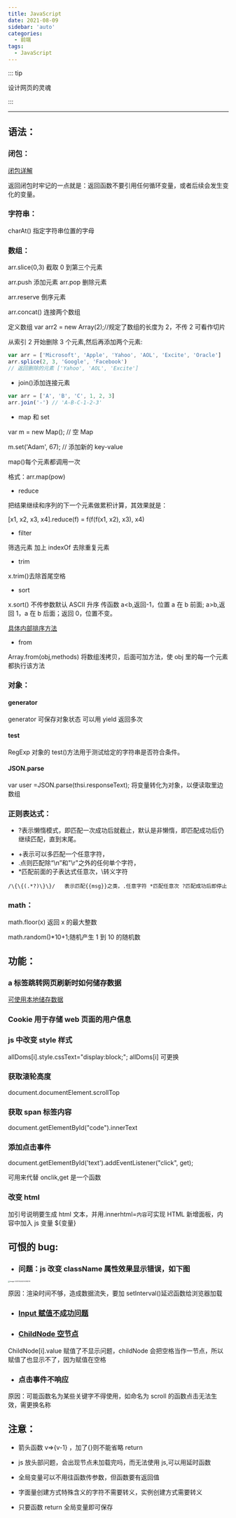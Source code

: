 ```yaml
---
title: JavaScript
date: 2021-08-09
sidebar: 'auto'
categories:
  - 前端
tags:
  - JavaScript
---
```


::: tip

设计网页的灵魂

:::

<!-- more -->

---

## 语法：

### 闭包：

[闭包详解](https://zhuanlan.zhihu.com/p/22486908)

返回闭包时牢记的一点就是：返回函数不要引用任何循环变量，或者后续会发生变化的变量。

### 字符串：

charAt() 指定字符串位置的字母

### 数组：

arr.slice(0,3) 截取 0 到第三个元素

arr.push 添加元素 arr.pop 删除元素

arr.reserve 倒序元素

arr.concat() 连接两个数组

定义数组 var arr2 = new Array(2);//规定了数组的长度为 2，不传 2 可看作切片

从索引 2 开始删除 3 个元素,然后再添加两个元素:

```js
var arr = ['Microsoft', 'Apple', 'Yahoo', 'AOL', 'Excite', 'Oracle']
arr.splice(2, 3, 'Google', 'Facebook')
// 返回删除的元素 ['Yahoo', 'AOL', 'Excite']
```

- join()添加连接元素

```js
var arr = ['A', 'B', 'C', 1, 2, 3]
arr.join('-') // 'A-B-C-1-2-3'
```

- map 和 set

var m = new Map(); // 空 Map

m.set('Adam', 67); // 添加新的 key-value

map()每个元素都调用一次

格式：arr.map(pow)

- reduce

把结果继续和序列的下一个元素做累积计算，其效果就是：

[x1, x2, x3, x4].reduce(f) = f(f(f(x1, x2), x3), x4)

- filter

筛选元素 加上 indexOf 去除重复元素

- trim

x.trim()去除首尾空格

- sort

x.sort() 不传参数默认 ASCII 升序 传函数 a<b,返回-1，位置 a 在 b 前面; a>b,返回 1，a 在 b 后面；返回 0，位置不变。

[具体内部排序方法](https://blog.csdn.net/ws9029/article/details/106734256)

- from

Array.from(obj,methods) 将数组浅拷贝，后面可加方法，使 obj 里的每一个元素都执行该方法

### 对象：

#### generator

generator 可保存对象状态 可以用 yield 返回多次

#### test

RegExp 对象的 test()方法用于测试给定的字符串是否符合条件。

#### JSON.parse

var user =JSON.parse(thsi.responseText); 将变量转化为对象，以便读取里边数组

### 正则表达式：

- ?表示懒惰模式，即匹配一次成功后就截止，默认是非懒惰，即匹配成功后仍继续匹配，直到末尾。

* +表示可以多匹配一个任意字符，
* .点则匹配除“\n”和"\r"之外的任何单个字符，
* \*匹配前面的子表达式任意次，\转义字符

```
/\{\{(.*?)\}\}/   表示匹配{{msg}}之类，.任意字符 *匹配任意次 ?匹配成功后即停止
```

### math：

math.floor(x) 返回 x 的最大整数

math.random()\*10+1;随机产生 1 到 10 的随机数

## 功能：

### a 标签跳转网页刷新时如何储存数据

[可使用本地储存数据](https://blog.csdn.net/julystroy/article/details/96493615)

### Cookie 用于存储 web 页面的用户信息

### js 中改变 style 样式

allDoms[i].style.cssText="display:block;"; allDoms[i] 可更换

### 获取滚轮高度

document.documentElement.scrollTop

### 获取 span 标签内容

document.getElementById("code").innerText

### 添加点击事件

document.getElementById('text').addEventListener("click", get);

可用来代替 onclik,get 是一个函数

### 改变 html

加引号说明要生成 html 文本，并用.innerhtml=`内容`可实现 HTML 新增面板，内容中加入 js 变量 \${变量}

## 可恨的 bug:

- ### 问题：js 改变 className 属性效果显示错误，如下图

<img src="C:\Users\20692\AppData\Roaming\Typora\typora-user-images\image-20210524205308219.png" alt="image-20210524205308219" style="zoom: 25%;" />

原因：渲染时间不够，造成数据流失，要加 setInterval()延迟函数给浏览器加载

- ### [Input 赋值不成功问题](https://blog.csdn.net/weixin_41297324/article/details/107941929)

- ### [ChildNode 空节点](https://www.cnblogs.com/zhangbao/p/5881769.html)

ChildNode[i].value 赋值了不显示问题，childNode 会把空格当作一节点，所以赋值了也显示不了，因为赋值在空格

- ### 点击事件不响应

原因：可能函数名为某些关键字不得使用，如命名为 scroll 的函数点击无法生效，需更换名称

## 注意：

- 箭头函数 v=>{v-1} ，加了{}则不能省略 return

- js 放头部问题，会出现节点未加载完吗，而无法使用 js,可以用延时函数

- 全局变量可以不用往函数传参数，但函数要有返回值

- 字面量创建方式特殊含义的字符不需要转义，实例创建方式需要转义

- 只要函数 return 全局变量即可保存
